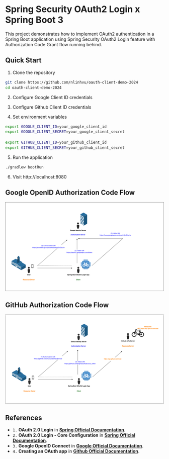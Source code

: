 # Spring Security OAuth2 Login x Spring Boot 3

This project demonstrates how to implement OAuth2 authentication in a Spring Boot application using Spring Security OAuth2 Login feature with Authorization Code Grant flow running behind.

## Quick Start

1. Clone the repository
```bash
git clone https://github.com/nlinhvu/oauth-client-demo-2024
cd oauth-client-demo-2024
```

2. Configure Google Client ID credentials

3. Configure Github Client ID credentials

4. Set environment variables
```bash
export GOOGLE_CLIENT_ID=your_google_client_id
export GOOGLE_CLIENT_SECRET=your_google_client_secret

export GITHUB_CLIENT_ID=your_github_client_id
export GITHUB_CLIENT_SECRET=your_github_client_secret
```

5. Run the application
```bash
./gradlew bootRun
```

6. Visit http://localhost:8080

## Google OpenID Authorization Code Flow
![Google](./images/oauth2-code-google.png)

## GitHub Authorization Code Flow
![GitHub](./images/oauth2-code-github.png)

## References
- `1.` **OAuth 2.0 Login** in [**Spring Official Documentation**](https://docs.spring.io/spring-security/reference/servlet/oauth2/login/index.html).
- `2.` **OAuth 2.0 Login - Core Configuration** in [**Spring Official Documentation**](https://docs.spring.io/spring-security/reference/servlet/oauth2/login/core.html).
- `3.` **Google OpenID Connect** in [**Google Official Documentation**](https://developers.google.com/identity/openid-connect/openid-connect#java).
- `4.` **Creating an OAuth app** in [**Github Official Documentation**](https://docs.github.com/en/apps/oauth-apps/building-oauth-apps/creating-an-oauth-app).